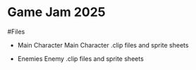 # Game Jam 2025

#Files
- Main Character
Main Character .clip files and sprite sheets

- Enemies
Enemy .clip files and sprite sheets
